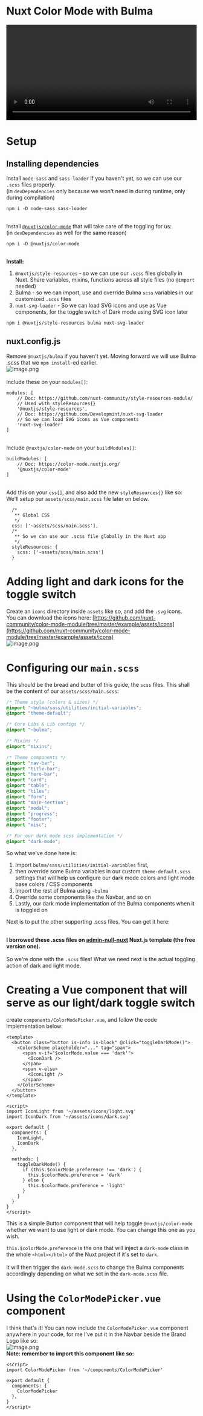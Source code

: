 # Nuxt Color Mode with Bulma

<div class="myvideo">
   <video  style="display:block; width:100%; height:auto;" autoplay controls loop="loop">
       <source src="/assets/nuxt-color-mode-with-bulma-screen-capture.webm" type="video/webm"  />
   </video>
</div>


<a name="RAwHh"></a>
# Setup
<a name="DTWao"></a>
## Installing dependencies
Install `node-sass` and `sass-loader` if you haven't yet, so we can use our `.scss` files properly.<br />(in `devDependencies` only because we won't need in during runtime, only during compilation)
```shell
npm i -D node-sass sass-loader
```

<br />Install [`@nuxtjs/color-mode`](https://github.com/nuxt-community/color-mode-module) that will take care of the toggling for us:<br />(in `devDependencies` as well for the same reason)
```shell
npm i -D @nuxtjs/color-mode
```

<br />**Install:**

1. `@nuxtjs/style-resources` - so we can use our `.scss` files globally in Nuxt. Share variables, mixins, functions across all style files (no `@import` needed)
1. Bulma - so we can import, use and override Bulma `scss` variables in our customized `.scss` files
1. `nuxt-svg-loader` - So we can load SVG icons and use as Vue components, for the toggle switch of Dark mode using SVG icon later
```shell
npm i @nuxtjs/style-resources bulma nuxt-svg-loader
```


<a name="lxMEc"></a>
## nuxt.config.js
Remove `@nuxtjs/bulma` if you haven't yet. Moving forward we will use Bulma .scss that we `npm install`-ed earlier.<br />![image.png](https://cdn.nlark.com/yuque/0/2020/png/517147/1602668392892-10e2ba44-51cb-4dec-a1cc-cd6111b48272.png#align=left&display=inline&height=93&margin=%5Bobject%20Object%5D&name=image.png&originHeight=186&originWidth=1082&size=30966&status=done&style=none&width=541)<br />
<br />Include these on your `modules[]`:
```shell
modules: [
    // Doc: https://github.com/nuxt-community/style-resources-module/
    // Used with styleResources{}
    '@nuxtjs/style-resources',
    // Doc: https://github.com/Developmint/nuxt-svg-loader
    // So we can load SVG icons as Vue components
    'nuxt-svg-loader'
]
```

<br />Include `@nuxtjs/color-mode` on your `buildModules[]`:
```shell
buildModules: [
    // Doc: https://color-mode.nuxtjs.org/
    '@nuxtjs/color-mode'
]
```

<br />Add this on your `css[]`, and also add the new `styleResources{}` like so:<br />We'll setup our `assets/scss/main.scss` file later on below.
```shell
  /*
   ** Global CSS
   */
  css: ['~assets/scss/main.scss'],
  /*
   ** So we can use our .scss file globally in the Nuxt app
   */
  styleResources: {
    scss: ['~assets/scss/main.scss']
  }
```


<a name="nxviJ"></a>
# Adding light and dark icons for the toggle switch
Create an `icons` directory inside `assets` like so, and add the `.svg` icons.<br />You can download the icons here: [https://github.com/nuxt-community/color-mode-module/tree/master/example/assets/icons](https://github.com/nuxt-community/color-mode-module/tree/master/example/assets/icons)<br />![image.png](https://cdn.nlark.com/yuque/0/2020/png/517147/1602667391885-65cc9f57-3cdc-43c8-8ca7-d1fb849c4881.png#align=left&display=inline&height=85&margin=%5Bobject%20Object%5D&name=image.png&originHeight=170&originWidth=490&size=11246&status=done&style=none&width=245)<br />

<a name="e4DQn"></a>
# Configuring our `main.scss`
This should be the bread and butter of this guide, the `scss` files. This shall be the content of our `assets/scss/main.scss`:
```css
/* Theme style (colors & sizes) */
@import "~bulma/sass/utilities/initial-variables";
@import "theme-default";

/* Core Libs & Lib configs */
@import "~bulma";

/* Mixins */
@import "mixins";

/* Theme components */
@import "nav-bar";
@import "title-bar";
@import "hero-bar";
@import "card";
@import "table";
@import "tiles";
@import "form";
@import "main-section";
@import "modal";
@import "progress";
@import "footer";
@import "misc";

/* For our dark mode scss implementation */
@import "dark-mode";
```
So what we've done here is:

1. Import `bulma/sass/utilities/initial-variables` first,
1. then override some Bulma variables in our custom `theme-default.scss` settings that will help us configure our dark mode colors and light mode base colors / CSS components
1. Import the rest of Bulma using `~bulma`
1. Override some components like the Navbar, and so on
1. Lastly, our dark mode implementation of the Bulma components when it is toggled on

Next is to put the other supporting .scss files. You can get it here: <link>

<br />**I borrowed these .scss files on **[**admin-null-nuxt**](https://github.com/justboil/admin-null-nuxt)** Nuxt.js template (the free version one).**<br />
<br />So we're done with the `.scss` files! What we need next is the actual toggling action of dark and light mode.<br />

<a name="iBmpt"></a>
# Creating a Vue component that will serve as our light/dark toggle switch
create `components/ColorModePicker.vue`, and follow the code implementation below:
```vue
<template>
  <button class="button is-info is-block" @click="toggleDarkMode()">
    <ColorScheme placeholder="..." tag="span">
      <span v-if="$colorMode.value === 'dark'">
        <IconDark />
      </span>
      <span v-else>
        <IconLight />
      </span>
    </ColorScheme>
  </button>
</template>

<script>
import IconLight from '~/assets/icons/light.svg'
import IconDark from '~/assets/icons/dark.svg'

export default {
  components: {
    IconLight,
    IconDark
  },

  methods: {
    toggleDarkMode() {
      if (this.$colorMode.preference !== 'dark') {
        this.$colorMode.preference = 'dark'
      } else {
        this.$colorMode.preference = 'light'
      }
    }
  }
}
</script>

```
This is a simple Button component that will help toggle `@nuxtjs/color-mode` whether we want to use light or dark mode. You can change this one as you wish. 

`this.$colorMode.preference` is the one that will inject a `dark-mode` class in the whole `<html></html>` of the Nuxt project if it's set to `dark`.<br />
<br />It will then trigger the `dark-mode.scss` to change the Bulma components accordingly depending on what we set in the `dark-mode.scss` file.<br />

<a name="AS2AU"></a>
# Using the `ColorModePicker.vue` component
I think that's it! You can now include the `ColorModePicker.vue` component anywhere in your code, for me I've put it in the Navbar beside the Brand Logo like so:<br />![image.png](https://cdn.nlark.com/yuque/0/2020/png/517147/1602667052405-9495ad60-082d-446e-b6d6-047a118b0491.png#align=left&display=inline&height=392&margin=%5Bobject%20Object%5D&name=image.png&originHeight=784&originWidth=958&size=124740&status=done&style=none&width=479)<br />**Note: remember to import this component like so:**
```vue
<script>
import ColorModePicker from '~/components/ColorModePicker'

export default {
  components: {
    ColorModePicker
  },
}
</script>
```

